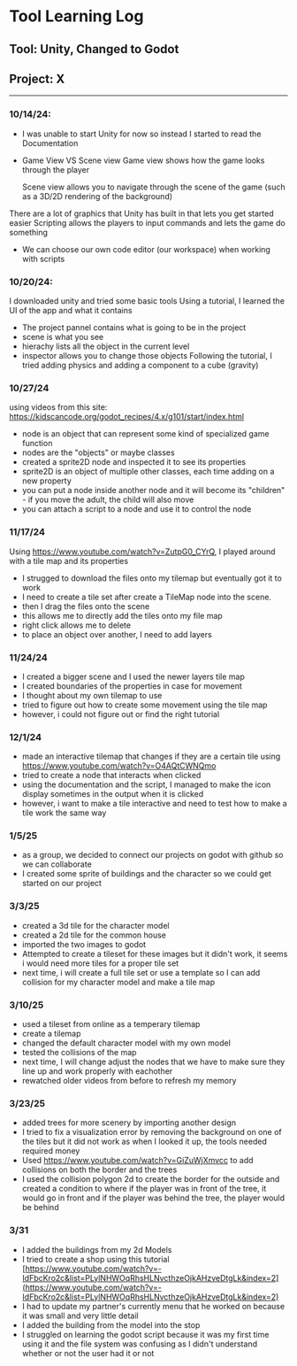 # Tool Learning Log

## Tool: Unity, Changed to Godot

## Project: **X**

---

### 10/14/24:
* I was unable to start Unity for now so instead I started to read the Documentation
* Game View VS Scene view
  Game view shows how the game looks through the player
  
  Scene view allows you to navigate through the scene of the game (such as a 3D/2D rendering of the background)

There are a lot of graphics that Unity has built in that lets you get started easier
Scripting allows the players to input commands and lets the game do something
* We can choose our own code editor (our workspace) when working with scripts

### 10/20/24:
I downloaded unity and tried some basic tools
Using a tutorial, I learned the UI of the app and what it contains
* The project pannel contains what is going to be in the project
* scene is what you see
* hierachy lists all the object in the current level
* inspector allows you to change those objects
Following the tutorial, I tried adding physics and adding a component to a cube (gravity)

### 10/27/24

using videos from this site: https://kidscancode.org/godot_recipes/4.x/g101/start/index.html

* node is an object that can represent some kind of specialized game function
* nodes are the "objects" or maybe classes
* created a sprite2D node and inspected it to see its properties
* sprite2D is an object of multiple other classes, each time adding on a new property
* you can put a node inside another node and it will become its "children" - if you move the adult, the child will also move
* you can attach a script to a node and use it to control the node

### 11/17/24

Using https://www.youtube.com/watch?v=ZutpG0_CYrQ, I played around with a tile map and its properties

* I strugged to download the files onto my tilemap but eventually got it to work
* I need to create a tile set after create a TileMap node into the scene. 
* then I drag the files onto the scene
* this allows me to directly add the tiles onto my file map
* right click allows me to delete
* to place an object over another, I need to add layers

### 11/24/24

* I created a bigger scene and I used the newer layers tile map
* I created boundaries of the properties in case for movement
* I thought about my own tilemap to use
* tried to figure out how to create some movement using the tile map
* however, i could not figure out or find the right tutorial

### 12/1/24

* made an interactive tilemap that changes if they are a certain tile using https://www.youtube.com/watch?v=O4AQtCWNQmo
* tried to create a node that interacts when clicked
* using the documentation and the script, I managed to make the icon display sometimes in the output when it is clicked
* however, i want to make a tile interactive and need to test how to make a tile work the same way

### 1/5/25

* as a group, we decided to connect our projects on godot with github so we can collaborate
* I created some sprite of buildings and the character so we could get started on our project

### 3/3/25

* created a 3d tile for the character model
* created a 2d tile for the common house
* imported the two images to godot
* Attempted to create a tileset for these images but it didn't work, it seems i would need more tiles for a proper tile set
* next time, i will create a full tile set or use a template so I can add collision for my character model and make a tile map

### 3/10/25

* used a tileset from online as a temperary tilemap
* create a tilemap
* changed the default character model with my own model
* tested the collisions of the map
* next time, I will change adjust the nodes that we have to make sure they line up and work properly with eachother
* rewatched older videos from before to refresh my memory

### 3/23/25

* added trees for more scenery by importing another design
* I tried to fix a visualization error by removing the background on one of the tiles but it did not work as when I looked it up, the tools needed required money
* Used https://www.youtube.com/watch?v=GiZuWjXmvcc to add collisions on both the border and the trees
* I used the collision polygon 2d to create the border for the outside and created a condition to where if the player was in front of the tree, it would go in front and if the player was behind the tree, the player would be behind

### 3/31

* I added the buildings from my 2d Models
* I tried to create a shop using this tutorial [https://www.youtube.com/watch?v=-IdFbcKro2c&list=PLylNHWOqRhsHLNvcthzeOjkAHzveDtgLk&index=2](https://www.youtube.com/watch?v=-IdFbcKro2c&list=PLylNHWOqRhsHLNvcthzeOjkAHzveDtgLk&index=2)
* I had to update my partner's currently menu that he worked on because it was small and very little detail
* I added the building from the model into the stop
* I struggled on learning the godot script because it was my first time using it and the file system was confusing as I didn't understand whether or not the user had it or not
<!-- 
* Links you used today (websites, videos, etc)
* Things you tried, progress you made, etc
* Challenges, a-ha moments, etc
* Questions you still have
* What you're going to try next
-->
